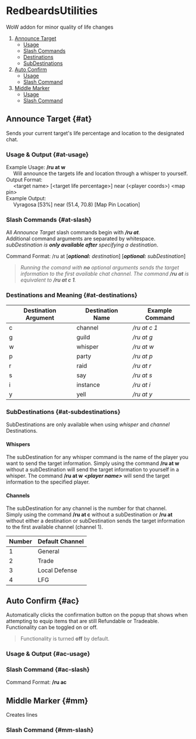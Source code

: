 # RedbeardsUtilities
WoW addon for minor quality of life changes
1. [Announce Target](#at)
	- [Usage](#at-usage)
	- [Slash Commands](#at-slash)
	- [Destinations](#at-destinations)
	- [SubDestinations](#at-subdestinations)
2. [Auto Confirm](#ac)
	- [Usage](#ac-usage)
	- [Slash Command](#ac-slash)
3. [Middle Marker](#mm)
	- [Usage](#mm-usage)
	- [Slash Command](#mm-slash)

## Announce Target {#at}
Sends your current target's life percentage and location to the designated chat.

### Usage & Output {#at-usage}
Example Usage: **\/ru at w**  
&nbsp;&nbsp;&nbsp;&nbsp;&nbsp;Will announce the targets life and location through a whisper to yourself.  
Output Format:  
&nbsp;&nbsp;&nbsp;&nbsp;&nbsp;\<target name\> \[\<target life percentage\>\] near \(\<player coords\>\) \<map pin\>  
Example Output:  
&nbsp;&nbsp;&nbsp;&nbsp;&nbsp;Vyragosa \[53%\] near \(51\.4, 70\.8\) \[Map Pin Location\]

### Slash Commands {#at-slash}
All *Announce Target* slash commands begin with ***\/ru at***.  
Additional command arguments are separated by whitespace.  
  *subDestination is ****only available after**** specifying a destination*.

Command Format: \/ru at \[***optional:*** *destination*\] \[***optional:*** *subDestination*\]
> *Running the comand with* ***no*** *optional arguments sends the target information to the first available chat channel.*
> *The command* ***\/ru at*** *is equivalent to **\/ru at c 1**.*

### Destinations and Meaning {#at-destinations}
Destination Argument | Destination Name | Example Command
---|---|---
c | channel | *\/ru at c 1*
g | guild    | *\/ru at g*
w | whisper  | *\/ru at w*
p | party    | *\/ru at p*
r | raid     | *\/ru at r*
s | say      | *\/ru at s*
i | instance | *\/ru at i*
y | yell     | *\/ru at y*

### SubDestinations {#at-subdestinations}
SubDestinations are only available when using *whisper* and *channel* Destinations.

#### Whispers
The subDestination for any whisper command is the name of the player you want to send the target information.
Simply using the command **\/ru at w** without a subDestination will send the target information to yourself in a whisper.
The command **\/ru at w** ***\<player name\>*** will send the target information to the specified player.

#### Channels
The subDestination for any channel is the number for that channel.  
Simply using the command **\/ru at c** without a subDestination or **\/ru at** without either a destination or subDestination sends the target information to the first available channel \(channel 1\).
  
Number | Default Channel
--- | ---
1 | General
2 | Trade
3 | Local Defense
4 | LFG

## Auto Confirm {#ac}
Automatically clicks the confirmation button on the popup that shows when attempting to equip items that are still Refundable or Tradeable.  
Functionality can be toggled on or off.  
> Functionality is turned **off** by default.

### Usage & Output {#ac-usage}
### Slash Command {#ac-slash}
Command Format: **\/ru ac**

## Middle Marker {#mm}
Creates lines 

### Slash Command {#mm-slash}